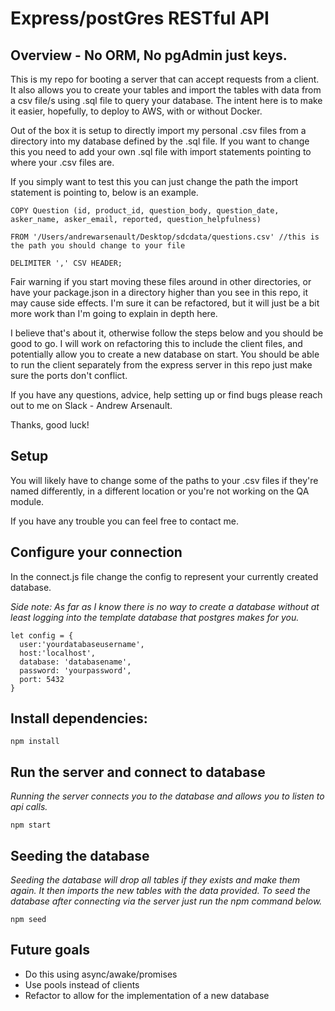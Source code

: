 # Express/postGres RESTful API
## Overview - No ORM, No pgAdmin just keys.

This is my repo for booting a server that can accept requests from a client. It also allows you to create your tables and import the tables with data from a csv file/s using .sql file to query your database. The intent here is to make it easier, hopefully, to deploy to AWS, with or without Docker.

Out of the box it is setup to directly import my personal .csv files from a directory into my database defined by the .sql file.  If you want to change this you need to add your own .sql file with import statements pointing to where your .csv files are.

If you simply want to test this you can just change the path the import statement is pointing to, below is an example.


```
COPY Question (id, product_id, question_body, question_date, asker_name, asker_email, reported, question_helpfulness)

FROM '/Users/andrewarsenault/Desktop/sdcdata/questions.csv' //this is the path you should change to your file

DELIMITER ',' CSV HEADER;
```


Fair warning if you start moving these files around in other directories, or have your package.json in a directory higher than you see in this repo, it may cause side effects.  I'm sure it can be refactored, but it will just be a bit more work than I'm going to explain in depth here.

I believe that's about it, otherwise follow the steps below and you should be good to go.  I will work on refactoring this to include the client files, and potentially allow you to create a new database on start. You should be able to run the client separately from the express server in this repo just make sure the ports don't conflict.  

If you have any questions, advice, help setting up or find bugs please reach out to me on Slack - Andrew Arsenault.

Thanks, good luck!

## Setup

You will likely have to change some of the paths to your .csv files if they're named differently, in a different location or you're not working on the QA module.

If you have any trouble you can feel free to contact me.

## Configure your connection

In the connect.js file change the config to represent your currently created database.

*Side note: As far as I know there is no way to create a database without at least logging into the template database that postgres makes for you.*

```
let config = {
  user:'yourdatabaseusername',
  host:'localhost',
  database: 'databasename',
  password: 'yourpassword',
  port: 5432
}
```

## Install dependencies:

```
npm install
```

## Run the server and connect to database

*Running the server connects you to the database and allows you to listen to api calls.*

```
npm start
```

## Seeding the database

*Seeding the database will drop all tables if they exists and make them again.  It then imports the new tables with the data provided. To seed the database after connecting via the server just run the npm command below.*

```
npm seed
```

## Future goals

- Do this using async/awake/promises
- Use pools instead of clients
- Refactor to allow for the implementation of a new database
